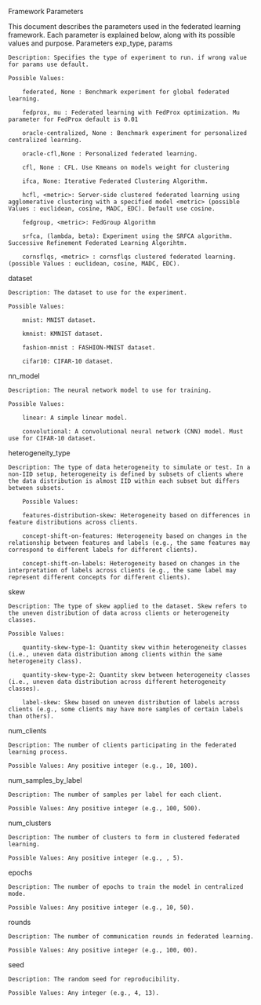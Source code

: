 Framework Parameters

This document describes the parameters used in the federated learning framework. Each parameter is explained below, along with its possible values and purpose.
Parameters
exp_type, params

    Description: Specifies the type of experiment to run. if wrong value for params use default. 

    Possible Values:

        federated, None : Benchmark experiment for global federated learning. 
        
        fedprox, mu : Federated learning with FedProx optimization. Mu parameter for FedProx default is 0.01

        oracle-centralized, None : Benchmark experiment for personalized centralized learning.
        
        oracle-cfl,None : Personalized federated learning. 

        cfl, None : CFL. Use Kmeans on models weight for clustering
        
        ifca, None: Iterative Federated Clustering Algorithm.

        hcfl, <metric>: Server-side clustered federated learning using agglomerative clustering with a specified model <metric> (possible Values : euclidean, cosine, MADC, EDC). Default use cosine.

        fedgroup, <metric>: FedGroup Algorithm 

        srfca, (lambda, beta): Experiment using the SRFCA algorithm. Successive Refinement Federated Learning Algorihtm. 
        
        cornsflqs, <metric> : cornsflqs clustered federated learning. (possible Values : euclidean, cosine, MADC, EDC).

dataset

    Description: The dataset to use for the experiment.

    Possible Values:

        mnist: MNIST dataset.
        
        kmnist: KMNIST dataset.

        fashion-mnist : FASHION-MNIST dataset.

        cifar10: CIFAR-10 dataset.

nn_model

    Description: The neural network model to use for training.

    Possible Values:

        linear: A simple linear model.

        convolutional: A convolutional neural network (CNN) model. Must use for CIFAR-10 dataset.

heterogeneity_type

    Description: The type of data heterogeneity to simulate or test. In a non-IID setup, heterogeneity is defined by subsets of clients where the data distribution is almost IID within each subset but differs between subsets.

        Possible Values:

        features-distribution-skew: Heterogeneity based on differences in feature distributions across clients.

        concept-shift-on-features: Heterogeneity based on changes in the relationship between features and labels (e.g., the same features may correspond to different labels for different clients).

        concept-shift-on-labels: Heterogeneity based on changes in the interpretation of labels across clients (e.g., the same label may represent different concepts for different clients).

skew

    Description: The type of skew applied to the dataset. Skew refers to the uneven distribution of data across clients or heterogeneity classes.

    Possible Values:

        quantity-skew-type-1: Quantity skew within heterogeneity classes (i.e., uneven data distribution among clients within the same heterogeneity class).

        quantity-skew-type-2: Quantity skew between heterogeneity classes (i.e., uneven data distribution across different heterogeneity classes).

        label-skew: Skew based on uneven distribution of labels across clients (e.g., some clients may have more samples of certain labels than others).

num_clients

    Description: The number of clients participating in the federated learning process.

    Possible Values: Any positive integer (e.g., 10, 100).

num_samples_by_label

    Description: The number of samples per label for each client.

    Possible Values: Any positive integer (e.g., 100, 500).

num_clusters

    Description: The number of clusters to form in clustered federated learning.

    Possible Values: Any positive integer (e.g., , 5).

epochs

    Description: The number of epochs to train the model in centralized mode.

    Possible Values: Any positive integer (e.g., 10, 50).

rounds

    Description: The number of communication rounds in federated learning.

    Possible Values: Any positive integer (e.g., 100, 00).

seed

    Description: The random seed for reproducibility.

    Possible Values: Any integer (e.g., 4, 13).
